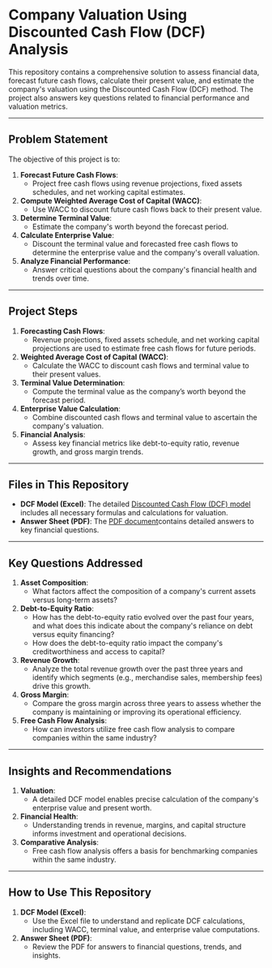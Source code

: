 # **Company Valuation Using Discounted Cash Flow (DCF) Analysis**

This repository contains a comprehensive solution to assess financial data, forecast future cash flows, calculate their present value, and estimate the company's valuation using the Discounted Cash Flow (DCF) method. The project also answers key questions related to financial performance and valuation metrics.

---

## **Problem Statement**
The objective of this project is to:
1. **Forecast Future Cash Flows**:
   - Project free cash flows using revenue projections, fixed assets schedules, and net working capital estimates.
2. **Compute Weighted Average Cost of Capital (WACC)**:
   - Use WACC to discount future cash flows back to their present value.
3. **Determine Terminal Value**:
   - Estimate the company's worth beyond the forecast period.
4. **Calculate Enterprise Value**:
   - Discount the terminal value and forecasted free cash flows to determine the enterprise value and the company's overall valuation.
5. **Analyze Financial Performance**:
   - Answer critical questions about the company's financial health and trends over time.

---

## **Project Steps**
1. **Forecasting Cash Flows**:
   - Revenue projections, fixed assets schedule, and net working capital projections are used to estimate free cash flows for future periods.
2. **Weighted Average Cost of Capital (WACC)**:
   - Calculate the WACC to discount cash flows and terminal value to their present values.
3. **Terminal Value Determination**:
   - Compute the terminal value as the company’s worth beyond the forecast period.
4. **Enterprise Value Calculation**:
   - Combine discounted cash flows and terminal value to ascertain the company's valuation.
5. **Financial Analysis**:
   - Assess key financial metrics like debt-to-equity ratio, revenue growth, and gross margin trends.

---

## **Files in This Repository**
- **DCF Model (Excel)**: The detailed [Discounted Cash Flow (DCF) model](https://github.com/mj-badger/DCF_modelling/blob/main/case%20study%20DCF.xlsx) includes all necessary formulas and calculations for valuation.
- **Answer Sheet (PDF)**: The [PDF document](https://github.com/mj-badger/DCF_modelling/blob/main/business%20case%20study.pdf)contains detailed answers to key financial questions.

---

## **Key Questions Addressed**
1. **Asset Composition**:
   - What factors affect the composition of a company's current assets versus long-term assets?
2. **Debt-to-Equity Ratio**:
   - How has the debt-to-equity ratio evolved over the past four years, and what does this indicate about the company's reliance on debt versus equity financing?
   - How does the debt-to-equity ratio impact the company's creditworthiness and access to capital?
3. **Revenue Growth**:
   - Analyze the total revenue growth over the past three years and identify which segments (e.g., merchandise sales, membership fees) drive this growth.
4. **Gross Margin**:
   - Compare the gross margin across three years to assess whether the company is maintaining or improving its operational efficiency.
5. **Free Cash Flow Analysis**:
   - How can investors utilize free cash flow analysis to compare companies within the same industry?

---

## **Insights and Recommendations**
1. **Valuation**:
   - A detailed DCF model enables precise calculation of the company's enterprise value and present worth.
2. **Financial Health**:
   - Understanding trends in revenue, margins, and capital structure informs investment and operational decisions.
3. **Comparative Analysis**:
   - Free cash flow analysis offers a basis for benchmarking companies within the same industry.

---

## **How to Use This Repository**
1. **DCF Model (Excel)**:
   - Use the Excel file to understand and replicate DCF calculations, including WACC, terminal value, and enterprise value computations.
2. **Answer Sheet (PDF)**:
   - Review the PDF for answers to financial questions, trends, and insights.


